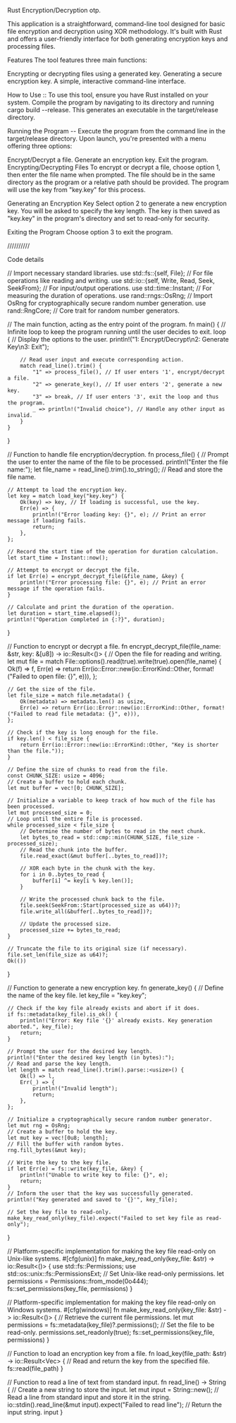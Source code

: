  
Rust Encryption/Decryption otp.


This application is a straightforward, command-line tool designed for basic file encryption and decryption using XOR methodology. It's built with Rust and offers a user-friendly interface for both generating encryption keys and processing files.

Features
The tool features three main functions:

Encrypting or decrypting files using a generated key.
Generating a secure encryption key.
A simple, interactive command-line interface.

How to Use ::
To use this tool, ensure you have Rust installed on your system. Compile the program by navigating to its directory and running cargo build --release. This generates an executable in the target/release directory.

Running the Program --
Execute the program from the command line in the target/release directory. Upon launch, you're presented with a menu offering three options:

Encrypt/Decrypt a file.
Generate an encryption key.
Exit the program.
Encrypting/Decrypting Files
To encrypt or decrypt a file, choose option 1, then enter the file name when prompted. The file should be in the same directory as the program or a relative path should be provided. The program will use the key from "key.key" for this process.

Generating an Encryption Key
Select option 2 to generate a new encryption key. You will be asked to specify the key length. The key is then saved as "key.key" in the program's directory and set to read-only for security.

Exiting the Program
Choose option 3 to exit the program.



//////////

Code details

// Import necessary standard libraries.
use std::fs::{self, File}; // For file operations like reading and writing.
use std::io::{self, Write, Read, Seek, SeekFrom}; // For input/output operations.
use std::time::Instant; // For measuring the duration of operations.
use rand::rngs::OsRng; // Import OsRng for cryptographically secure random number generation.
use rand::RngCore; // Core trait for random number generators.

// The main function, acting as the entry point of the program.
fn main() {
    // Infinite loop to keep the program running until the user decides to exit.
    loop {
        // Display the options to the user.
        println!("1: Encrypt/Decrypt\n2: Generate Key\n3: Exit");

        // Read user input and execute corresponding action.
        match read_line().trim() {
            "1" => process_file(), // If user enters '1', encrypt/decrypt a file.
            "2" => generate_key(), // If user enters '2', generate a new key.
            "3" => break, // If user enters '3', exit the loop and thus the program.
            _ => println!("Invalid choice"), // Handle any other input as invalid.
        }
    }
}

// Function to handle file encryption/decryption.
fn process_file() {
    // Prompt the user to enter the name of the file to be processed.
    println!("Enter the file name:");
    let file_name = read_line().trim().to_string(); // Read and store the file name.

    // Attempt to load the encryption key.
    let key = match load_key("key.key") {
        Ok(key) => key, // If loading is successful, use the key.
        Err(e) => {
            println!("Error loading key: {}", e); // Print an error message if loading fails.
            return;
        },
    };

    // Record the start time of the operation for duration calculation.
    let start_time = Instant::now();

    // Attempt to encrypt or decrypt the file.
    if let Err(e) = encrypt_decrypt_file(&file_name, &key) {
        println!("Error processing file: {}", e); // Print an error message if the operation fails.
    }

    // Calculate and print the duration of the operation.
    let duration = start_time.elapsed();
    println!("Operation completed in {:?}", duration);
}

// Function to encrypt or decrypt a file.
fn encrypt_decrypt_file(file_name: &str, key: &[u8]) -> io::Result<()> {
    // Open the file for reading and writing.
    let mut file = match File::options().read(true).write(true).open(file_name) {
        Ok(f) => f,
        Err(e) => return Err(io::Error::new(io::ErrorKind::Other, format!("Failed to open file: {}", e))),
    };

    // Get the size of the file.
    let file_size = match file.metadata() {
        Ok(metadata) => metadata.len() as usize,
        Err(e) => return Err(io::Error::new(io::ErrorKind::Other, format!("Failed to read file metadata: {}", e))),
    };

    // Check if the key is long enough for the file.
    if key.len() < file_size {
        return Err(io::Error::new(io::ErrorKind::Other, "Key is shorter than the file."));
    }

    // Define the size of chunks to read from the file.
    const CHUNK_SIZE: usize = 4096;
    // Create a buffer to hold each chunk.
    let mut buffer = vec![0; CHUNK_SIZE];

    // Initialize a variable to keep track of how much of the file has been processed.
    let mut processed_size = 0;
    // Loop until the entire file is processed.
    while processed_size < file_size {
        // Determine the number of bytes to read in the next chunk.
        let bytes_to_read = std::cmp::min(CHUNK_SIZE, file_size - processed_size);
        // Read the chunk into the buffer.
        file.read_exact(&mut buffer[..bytes_to_read])?;

        // XOR each byte in the chunk with the key.
        for i in 0..bytes_to_read {
            buffer[i] ^= key[i % key.len()];
        }

        // Write the processed chunk back to the file.
        file.seek(SeekFrom::Start(processed_size as u64))?;
        file.write_all(&buffer[..bytes_to_read])?;

        // Update the processed size.
        processed_size += bytes_to_read;
    }

    // Truncate the file to its original size (if necessary).
    file.set_len(file_size as u64)?;
    Ok(())
}

// Function to generate a new encryption key.
fn generate_key() {
    // Define the name of the key file.
    let key_file = "key.key";

    // Check if the key file already exists and abort if it does.
    if fs::metadata(key_file).is_ok() {
        println!("Error: Key file '{}' already exists. Key generation aborted.", key_file);
        return;
    }

    // Prompt the user for the desired key length.
    println!("Enter the desired key length (in bytes):");
    // Read and parse the key length.
    let length = match read_line().trim().parse::<usize>() {
        Ok(l) => l,
        Err(_) => {
            println!("Invalid length");
            return;
        },
    };

    // Initialize a cryptographically secure random number generator.
    let mut rng = OsRng;
    // Create a buffer to hold the key.
    let mut key = vec![0u8; length];
    // Fill the buffer with random bytes.
    rng.fill_bytes(&mut key);

    // Write the key to the key file.
    if let Err(e) = fs::write(key_file, &key) {
        println!("Unable to write key to file: {}", e);
        return;
    }
    // Inform the user that the key was successfully generated.
    println!("Key generated and saved to '{}'", key_file);

    // Set the key file to read-only.
    make_key_read_only(key_file).expect("Failed to set key file as read-only");
}

// Platform-specific implementation for making the key file read-only on Unix-like systems.
#[cfg(unix)]
fn make_key_read_only(key_file: &str) -> io::Result<()> {
    use std::fs::Permissions;
    use std::os::unix::fs::PermissionsExt;
    // Set Unix-like read-only permissions.
    let permissions = Permissions::from_mode(0o444);
    fs::set_permissions(key_file, permissions)
}

// Platform-specific implementation for making the key file read-only on Windows systems.
#[cfg(windows)]
fn make_key_read_only(key_file: &str) -> io::Result<()> {
    // Retrieve the current file permissions.
    let mut permissions = fs::metadata(key_file)?.permissions();
    // Set the file to be read-only.
    permissions.set_readonly(true);
    fs::set_permissions(key_file, permissions)
}

// Function to load an encryption key from a file.
fn load_key(file_path: &str) -> io::Result<Vec<u8>> {
    // Read and return the key from the specified file.
    fs::read(file_path)
}

// Function to read a line of text from standard input.
fn read_line() -> String {
    // Create a new string to store the input.
    let mut input = String::new();
    // Read a line from standard input and store it in the string.
    io::stdin().read_line(&mut input).expect("Failed to read line");
    // Return the input string.
    input
}

















